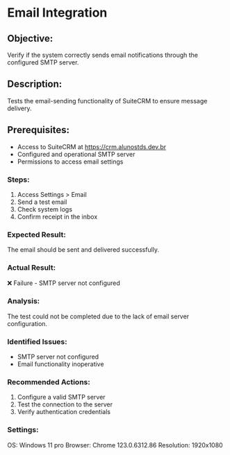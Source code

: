 # Email Integration  
## Objective:  
Verify if the system correctly sends email notifications through the configured SMTP server.  

## Description:  
Tests the email-sending functionality of SuiteCRM to ensure message delivery.  

## Prerequisites:  
- Access to SuiteCRM at https://crm.alunostds.dev.br  
- Configured and operational SMTP server  
- Permissions to access email settings  

### Steps:  
1. Access Settings > Email  
2. Send a test email  
3. Check system logs  
4. Confirm receipt in the inbox  

### Expected Result:  
The email should be sent and delivered successfully.  

### Actual Result:  
❌ Failure - SMTP server not configured  

### Analysis:  
The test could not be completed due to the lack of email server configuration.  

### Identified Issues:  
- SMTP server not configured  
- Email functionality inoperative  

### Recommended Actions:  
1. Configure a valid SMTP server  
2. Test the connection to the server  
3. Verify authentication credentials  

### Settings:  
OS: Windows 11 pro
Browser: Chrome 123.0.6312.86
Resolution: 1920x1080